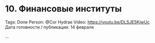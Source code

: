 # 10. Финансовые институты

Tags: Done
Person: @Cor Hydrae 
Video: https://youtu.be/DLSJE5KjwUc
Дата готовности / публикации: 14 февраля

…